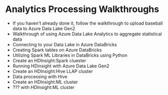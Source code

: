 # Analytics Processing Walkthroughs

* If you haven't already done it, follow the walkthrough to upload baseball data to Azure Data Lake Gen2
* Walkthrough of using Azure Data Lake Analytics to aggregate statistical data
* Connecting to your Data Lake in Azure DataBricks
* Creating Spark tables on Azure DataBricks
* Utilizing Spark ML Libraries in DataBricks using Python
* Create an HDInsight:Spark cluester
* Running HDinsight with Azure Data Lake Gen2
* Create an HDInsight:Hive LLAP cluster
* Data processing with Hive
* Create an HDInsight:ML cluster
* ??? with HDInsight:ML cluster